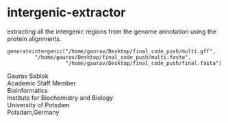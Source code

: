 # intergenic-extractor
extracting all the intergenic regions from the genome annotation using the protein alignments. 

```
generateintergenic("/home/gaurav/Desktop/final_code_push/multi.gff",
         "/home/gaurav/Desktop/final_code_push/multi.fasta",
                   "/home/gaurav/Desktop/final_code_push/final.fasta")
```

Gaurav Sablok \
Academic Staff Member \
Bioinformatics \
Institute for Biochemistry and Biology \
University of Potsdam \
Potsdam,Germany
